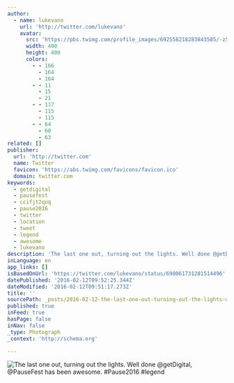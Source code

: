 ```yaml
---
author:
  - name: lukevano
    url: 'http://twitter.com/lukevano'
    avatar:
      src: 'https://pbs.twimg.com/profile_images/692558218283843585/-z5-Q-ej_400x400.png'
      width: 400
      height: 400
      colors:
        - - 166
          - 164
          - 164
        - - 11
          - 15
          - 21
        - - 117
          - 115
          - 115
        - - 64
          - 60
          - 63
related: []
publisher:
  url: 'http://twitter.com'
  name: Twitter
  favicon: 'https://abs.twimg.com/favicons/favicon.ico'
  domain: twitter.com
keywords:
  - getdigital
  - pausefest
  - ccifjt2qnq
  - pause2016
  - twitter
  - location
  - tweet
  - legend
  - awesome
  - lukevano
description: 'The last one out, turning out the lights. Well done @getDigital, @PauseFest has been awesome. #Pause2016 #legend'
inLanguage: en
app_links: []
isBasedOnUrl: 'https://twitter.com/lukevano/status/698061731281514496'
datePublished: '2016-02-12T09:52:25.344Z'
dateModified: '2016-02-12T09:51:17.273Z'
title: ''
sourcePath: _posts/2016-02-12-the-last-one-out-turning-out-the-lights-well-done-getdigi.md
published: true
inFeed: true
hasPage: false
inNav: false
_type: Photograph
_context: 'http://schema.org'

---
```

![The last one out&comma; turning out the lights&period; Well done &commat;getDigital&comma; &commat;PauseFest has been awesome&period; &num;Pause2016 &num;legend](https://pbs.twimg.com/media/CbADci7UYAAMLcN.jpg:large)